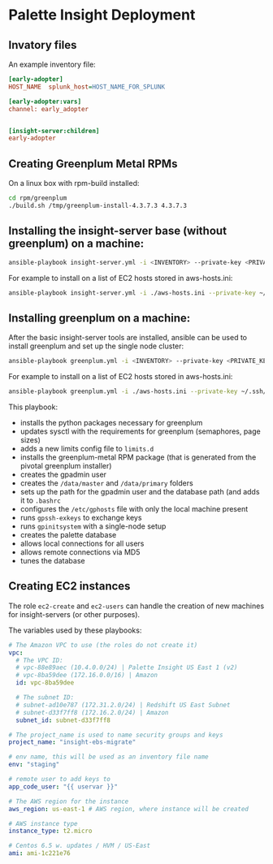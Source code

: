 # Palette Insight Deployment


## Invatory files

An example inventory file:

```ini
[early-adopter]
HOST_NAME  splunk_host=HOST_NAME_FOR_SPLUNK

[early-adopter:vars]
channel: early_adopter


[insight-server:children]
early-adopter

```

## Creating Greenplum Metal RPMs

On a linux box with rpm-build installed:

```bash
cd rpm/greenplum
./build.sh /tmp/greenplum-install-4.3.7.3 4.3.7.3
```


## Installing the insight-server base (without greenplum) on a machine:

```bash
ansible-playbook insight-server.yml -i <INVENTORY> --private-key <PRIVATE_KEY_FILE> --extra-vars "uservar=<SSH_USERNAME_FOR_KEY>"
```


For example to install on a list of EC2 hosts stored in aws-hosts.ini:

```bash
ansible-playbook insight-server.yml -i ./aws-hosts.ini --private-key ~/.ssh/palette-insight-standard-keypair-2016-01-19.pem.txt -v --extra-vars "uservar=ec2-user"
```


## Installing greenplum on a machine:

After the basic insight-server tools are installed, ansible can be used
to install greenplum and set up the single node cluster:

```bash
ansible-playbook greenplum.yml -i <INVENTORY> --private-key <PRIVATE_KEY_FILE> --extra-vars "uservar=<SSH_USERNAME_FOR_KEY>"
```

For example to install on a list of EC2 hosts stored in aws-hosts.ini:

```bash
ansible-playbook greenplum.yml -i ./aws-hosts.ini --private-key ~/.ssh/palette-insight-standard-keypair-2016-01-19.pem.txt -v --extra-vars "uservar=ec2-user"
```

This playbook:
- installs the python packages necessary for greenplum
- updates sysctl with the requirements for greenplum (semaphores, page
  sizes)
- adds a new limits config file to ```limits.d```
- installs the greenplum-metal RPM package (that is generated from the
  pivotal greenplum installer)
- creates the gpadmin user
- creates the ```/data/master``` and ```/data/primary``` folders
- sets up the path for the gpadmin user and the database path (and adds
  it to ```.bashrc```
- configures the ```/etc/gphosts``` file with only the local machine
  present
- runs ```gpssh-exkeys``` to exchange keys
- runs ```gpinitsystem``` with a single-node setup
- creates the palette database
- allows local connections for all users
- allows remote connections via MD5
- tunes the database


## Creating EC2 instances

The role `ec2-create` and `ec2-users` can handle the creation of new
machines for insight-servers (or other purposes).

The variables used by these playbooks:

```yaml
# The Amazon VPC to use (the roles do not create it)
vpc:
  # The VPC ID:
  # vpc-88e89aec (10.4.0.0/24) | Palette Insight US East 1 (v2)
  # vpc-8ba59dee (172.16.0.0/16) | Amazon
  id: vpc-8ba59dee

  # The subnet ID:
  # subnet-ad10e787 (172.31.2.0/24) | Redshift US East Subnet
  # subnet-d33f7ff8 (172.16.2.0/24) | Amazon
  subnet_id: subnet-d33f7ff8

# The project_name is used to name security groups and keys
project_name: "insight-ebs-migrate"

# env name, this will be used as an inventory file name
env: "staging"

# remote user to add keys to
app_code_user: "{{ uservar }}"

# The AWS region for the instance
aws_region: us-east-1 # AWS region, where instance will be created

# AWS instance type
instance_type: t2.micro 

# Centos 6.5 w. updates / HVM / US-East
ami: ami-1c221e76
```
